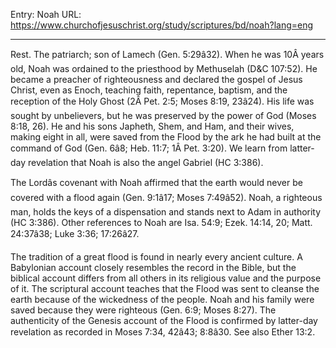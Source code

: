 Entry: Noah
URL: https://www.churchofjesuschrist.org/study/scriptures/bd/noah?lang=eng

---

Rest. The patriarch; son of Lamech (Gen. 5:29â32). When he was 10Â years old, Noah was ordained to the priesthood by Methuselah (D&C 107:52). He became a preacher of righteousness and declared the gospel of Jesus Christ, even as Enoch, teaching faith, repentance, baptism, and the reception of the Holy Ghost (2Â Pet. 2:5; Moses 8:19, 23â24). His life was sought by unbelievers, but he was preserved by the power of God (Moses 8:18, 26). He and his sons Japheth, Shem, and Ham, and their wives, making eight in all, were saved from the Flood by the ark he had built at the command of God (Gen. 6â8; Heb. 11:7; 1Â Pet. 3:20). We learn from latter-day revelation that Noah is also the angel Gabriel (HC 3:386).

The Lordâs covenant with Noah affirmed that the earth would never be covered with a flood again (Gen. 9:1â17; Moses 7:49â52). Noah, a righteous man, holds the keys of a dispensation and stands next to Adam in authority (HC 3:386). Other references to Noah are Isa. 54:9; Ezek. 14:14, 20; Matt. 24:37â38; Luke 3:36; 17:26â27.

The tradition of a great flood is found in nearly every ancient culture. A Babylonian account closely resembles the record in the Bible, but the biblical account differs from all others in its religious value and the purpose of it. The scriptural account teaches that the Flood was sent to cleanse the earth because of the wickedness of the people. Noah and his family were saved because they were righteous (Gen. 6:9; Moses 8:27). The authenticity of the Genesis account of the Flood is confirmed by latter-day revelation as recorded in Moses 7:34, 42â43; 8:8â30. See also Ether 13:2.
